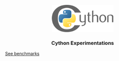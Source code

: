 <p align="center">
  <a href="https://github.com/mbatoul/cython_experimentations">
    <img src="cython.png" alt="Logo" width="200">
  </a>

  <h3 align="center">Cython Experimentations</h3>
</p>

[See benchmarks](https://mbatoul.github.io/cython_experimentations/)
